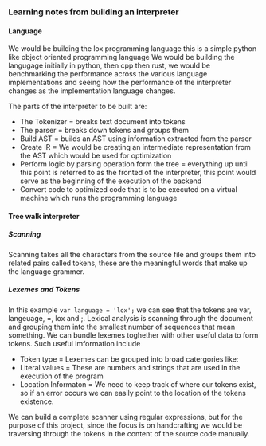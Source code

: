 ### Learning notes from building an interpreter

#### Language
We would be building the lox programming language this is a simple python like object oriented programming language
We would be building the langugage initially in python, then cpp then rust, we would be benchmarking the performance across the various language implementations and seeing how the performance of the interpreter changes as the implementation language changes. 

The parts of the interpreter to be built are: 
- The Tokenizer = breaks text document into tokens
- The parser = breaks down tokens and groups them
- Build AST = builds an AST using information extracted from the parser
- Create IR = We would be creating an intermediate representation from the AST which would be used for optimization
- Perform logic by parsing operation form the tree = everything up until this point is referred to as the fronted of the interpreter, this point would serve as the beginning of the execution of the backend
- Convert code to optimized code that is to be executed on a virtual machine which runs the programming language

#### Tree walk interpreter
##### Scanning
Scanning takes all the characters from the source file and groups them into related pairs called tokens, these are the meaningful words that make up the language grammer. 
##### Lexemes and Tokens
In this example `var language = 'lox';` we can see that the tokens are var, langeuage, =, lox and ;. Lexical analysis is scanning through the document and grouping them into the smallest number of sequences that mean something. We can bundle lexemes toghether with other useful data to form tokens.
Such useful imformation include
- Token type = Lexemes can be grouped into broad catergories like:
- Literal values = These are numbers and strings that are used in the execution of the program
- Location Informaton = We need to keep track of where our tokens exist, so if an error occurs we can easily point to the location of the tokens existence. 

We can build a complete scanner using regular expressions, but for the purpose of this project, since the focus is on handcrafting we would be traversing through the tokens in the content of the source code manually.
